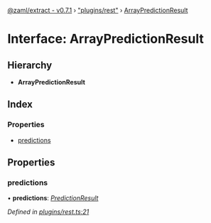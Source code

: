 [@zaml/extract - v0.7.1](../README.md) › ["plugins/rest"](../modules/_plugins_rest_.md) › [ArrayPredictionResult](_plugins_rest_.arraypredictionresult.md)

# Interface: ArrayPredictionResult

## Hierarchy

* **ArrayPredictionResult**

## Index

### Properties

* [predictions](_plugins_rest_.arraypredictionresult.md#predictions)

## Properties

###  predictions

• **predictions**: *[PredictionResult](../modules/_plugins_rest_.md#predictionresult)*

*Defined in [plugins/rest.ts:21](https://github.com/nexushubs/zaml-lang/blob/4389e8b/packages/zaml-extract/src/plugins/rest.ts#L21)*
